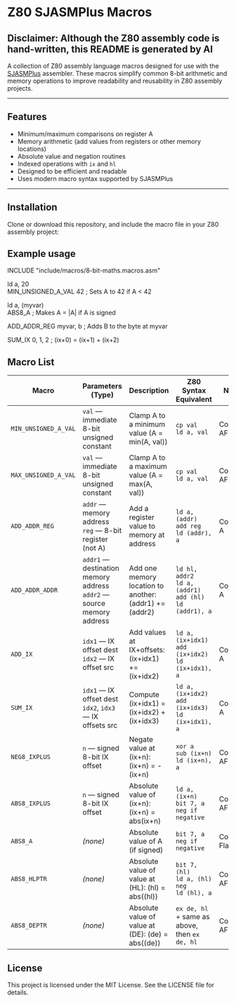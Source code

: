 # Z80 SJASMPlus Macros

## Disclaimer: Although the Z80 assembly code is hand-written, this README is generated by AI

A collection of Z80 assembly language macros designed for use with the [SJASMPlus](https://github.com/z00m128/sjasmplus) assembler.
These macros simplify common 8-bit arithmetic and memory operations to improve readability and reusability in Z80 assembly projects.

---

## Features

- Minimum/maximum comparisons on register A
- Memory arithmetic (add values from registers or other memory locations)
- Absolute value and negation routines
- Indexed operations with `ix` and `hl`
- Designed to be efficient and readable
- Uses modern macro syntax supported by SJASMPlus

---

## Installation

Clone or download this repository, and include the macro file in your Z80 assembly project:

## Example usage

  INCLUDE "include/macros/8-bit-maths.macros.asm"

  ld a, 20<br>
  MIN_UNSIGNED_A_VAL 42    ; Sets A to 42 if A < 42

  ld a, (myvar)<br>
  ABS8_A                   ; Makes A = |A| if A is signed

  ADD_ADDR_REG myvar, b    ; Adds B to the byte at myvar

  SUM_IX 0, 1, 2           ; (ix+0) = (ix+1) + (ix+2)

## Macro List

| Macro                 | Parameters (Type)                          | Description                                                 | Z80 Syntax Equivalent                           | Notes           |
|----------------------|--------------------------------------------|-------------------------------------------------------------|--------------------------------------------------|-----------------|
| `MIN_UNSIGNED_A_VAL` | `val` — immediate 8-bit unsigned constant  | Clamp A to a minimum value (A = min(A, val))                | `cp val`<br>`ld a, val`                         | Corrupts AF     |
| `MAX_UNSIGNED_A_VAL` | `val` — immediate 8-bit unsigned constant  | Clamp A to a maximum value (A = max(A, val))                | `cp val`<br>`ld a, val`                         | Corrupts AF     |
| `ADD_ADDR_REG`       | `addr` — memory address<br>`reg` — 8-bit register (not A) | Add a register value to memory at address                   | `ld a, (addr)`<br>`add reg`<br>`ld (addr), a`   | Corrupts A      |
| `ADD_ADDR_ADDR`      | `addr1` — destination memory address<br>`addr2` — source memory address | Add one memory location to another: (addr1) += (addr2) | `ld hl, addr2`<br>`ld a, (addr1)`<br>`add (hl)`<br>`ld (addr1), a` | Corrupts A |
| `ADD_IX`             | `idx1` — IX offset dest<br>`idx2` — IX offset src | Add values at IX+offsets: (ix+idx1) += (ix+idx2)        | `ld a, (ix+idx1)`<br>`add (ix+idx2)`<br>`ld (ix+idx1), a` | Corrupts A |
| `SUM_IX`             | `idx1` — IX offset dest<br>`idx2`, `idx3` — IX offsets src | Compute (ix+idx1) = (ix+idx2) + (ix+idx3)          | `ld a, (ix+idx2)`<br>`add (ix+idx3)`<br>`ld (ix+idx1), a` | Corrupts A |
| `NEG8_IXPLUS`        | `n` — signed 8-bit IX offset               | Negate value at (ix+n): (ix+n) = -(ix+n)                    | `xor a`<br>`sub (ix+n)`<br>`ld (ix+n), a`       | Corrupts AF     |
| `ABS8_IXPLUS`        | `n` — signed 8-bit IX offset               | Absolute value of (ix+n): (ix+n) = abs(ix+n)                | `ld a, (ix+n)`<br>`bit 7, a`<br>`neg if negative` | Corrupts AF   |
| `ABS8_A`             | *(none)*                                   | Absolute value of A (if signed)                             | `bit 7, a`<br>`neg if negative`                 | Corrupts Flags  |
| `ABS8_HLPTR`         | *(none)*                                   | Absolute value of value at (HL): (hl) = abs((hl))           | `bit 7, (hl)`<br>`ld a, (hl)`<br>`neg`<br>`ld (hl), a` | Corrupts AF |
| `ABS8_DEPTR`         | *(none)*                                   | Absolute value of value at (DE): (de) = abs((de))           | `ex de, hl` + same as above, then `ex de, hl`   | Corrupts AF     |
## License
This project is licensed under the MIT License.
See the LICENSE file for details.
